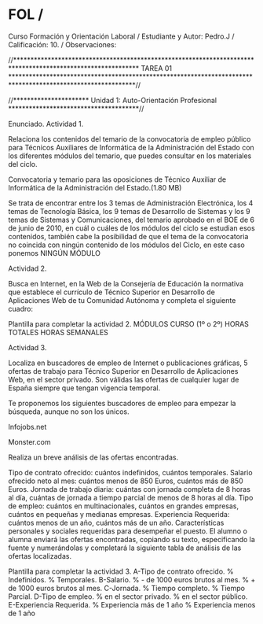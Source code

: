 # FOL / 
Curso Formación y Orientación Laboral / 
Estudiante y Autor: Pedro.J / 
Calificación: 10. / 
Observaciones: 
 
//************************************************************************************************************
                                               TAREA 01
************************************************************************************************************//

//********************** Unidad 1: Auto-Orientación Profesional **************************************//

Enunciado.
Actividad 1. 

Relaciona los contenidos del temario de la convocatoria de empleo público para Técnicos Auxiliares de Informática de la Administración del Estado con los diferentes módulos del temario, que puedes consultar en los materiales del ciclo.

Convocatoria y temario para las oposiciones de Técnico Auxiliar de Informática de la Administración del Estado.(1.80 MB)

Se trata de encontrar entre los 3 temas de Administración Electrónica, los 4 temas de Tecnología Básica, los 9 temas de Desarrollo de Sistemas y los 9 temas de Sistemas y Comunicaciones, del temario aprobado en el BOE de 6 de junio de 2010, en cuál o cuáles de los módulos del ciclo se estudian esos contenidos, también cabe la posibilidad de que el tema de la convocatoria no coincida con ningún contenido de los módulos del Ciclo, en este caso ponemos NINGÚN MÓDULO

Actividad 2. 

Busca en Internet, en la Web de la Consejería de Educación la normativa que establece el currículo de Técnico Superior en Desarrollo de Aplicaciones Web de tu Comunidad Autónoma y completa el siguiente cuadro:

Plantilla para completar la actividad 2.
MÓDULOS	CURSO
(1º o 2º)	HORAS
TOTALES	HORAS
SEMANALES

Actividad 3. 

Localiza en buscadores de empleo de Internet o publicaciones gráficas, 5 ofertas de trabajo para Técnico Superior en Desarrollo de Aplicaciones Web, en el sector privado. Son válidas las ofertas de cualquier lugar de España siempre que tengan vigencia temporal.

Te proponemos los siguientes buscadores de empleo para empezar la búsqueda, aunque no son los únicos.

Infojobs.net

Monster.com

Realiza un breve análisis de las ofertas encontradas.

Tipo de contrato ofrecido: cuántos indefinidos, cuántos temporales.
Salario ofrecido neto al mes: cuántos menos de 850 Euros, cuántos más de 850 Euros.
Jornada de trabajo diaria: cuántas con jornada completa de 8 horas al día, cuántas de jornada a tiempo parcial de menos de 8 horas al día.
Tipo de empleo: cuántos en multinacionales, cuántos en grandes empresas, cuántos en pequeñas y medianas empresas.
Experiencia Requerida: cuántos menos de un año, cuántos más de un año.
Características personales y sociales requeridas para desempeñar el puesto.
El alumno o alumna enviará las ofertas encontradas, copiando su texto, especificando la fuente y numerándolas y completará la siguiente tabla de análisis de las ofertas localizadas.

Plantilla para completar la actividad 3.
A-Tipo de contrato ofrecido.	% Indefinidos.	% Temporales.
B-Salario.	% - de 1000 euros brutos al mes.	% + de 1000 euros brutos al mes.
C-Jornada.	% Tiempo completo.	% Tiempo Parcial.
D-Tipo de empleo.	% en el sector privado.	% en el sector público.
E-Experiencia Requerida.	% Experiencia más de 1 año	% Experiencia menos de 1 año
